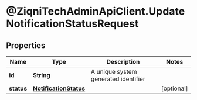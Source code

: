 # @ZiqniTechAdminApiClient.UpdateNotificationStatusRequest

## Properties

Name | Type | Description | Notes
------------ | ------------- | ------------- | -------------
**id** | **String** | A unique system generated identifier | 
**status** | [**NotificationStatus**](NotificationStatus.md) |  | [optional] 


